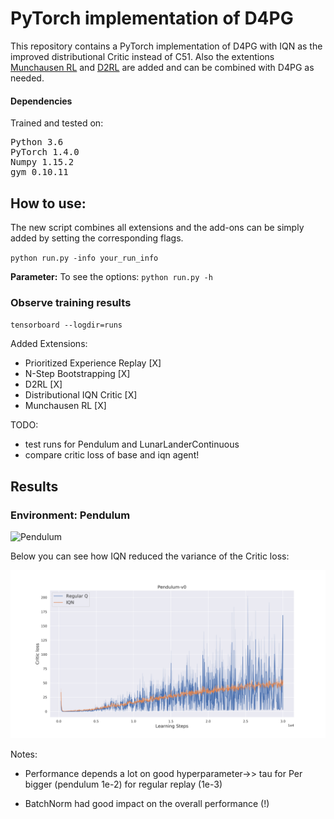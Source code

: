 # PyTorch implementation of  D4PG 

This repository contains a PyTorch implementation of D4PG with IQN as the improved distributional Critic instead of C51. Also the extentions [Munchausen RL](https://arxiv.org/abs/2007.14430) and [D2RL](https://paperswithcode.com/paper/d2rl-deep-dense-architectures-in-1) are added and can be combined with D4PG as needed. 
  

#### Dependencies
Trained and tested on:
<pre>
Python 3.6
PyTorch 1.4.0  
Numpy 1.15.2 
gym 0.10.11 
</pre>

## How to use:
The new script combines all extensions and the add-ons can be simply added by setting the corresponding flags.

`python run.py -info your_run_info`

**Parameter:**
To see the options:
`python run.py -h`


### Observe training results
  `tensorboard --logdir=runs`


Added Extensions:

- Prioritized Experience Replay [X]
- N-Step Bootstrapping [X]
- D2RL [X]
- Distributional IQN Critic [X]
- Munchausen RL [X]

TODO:
- test runs for Pendulum and LunarLanderContinuous
- compare critic loss of base and iqn agent!

## Results 
### Environment: Pendulum

![Pendulum](imgs/D4PG_Improvements.jpg)

Below you can see how IQN reduced the variance of the Critic loss:

![CriticLoss](imgs/QvsIQN.png)



Notes:

- Performance depends a lot on good hyperparameter->> tau for Per bigger (pendulum 1e-2) for regular replay (1e-3)

- BatchNorm had good impact on the overall performance (!)

